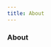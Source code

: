 ```yaml
---
title: About
---
```


<script lang="ts" setup>
import ReadMe from '~/../README.md'
</script>

<div class="text-center">
  <!-- You can use Vue components inside markdown -->
  <i-carbon-dicom-overlay class="text-4xl -mb-6 m-auto" />
  <h3>About </h3>
</div>

<ReadMe class="p-2" />
